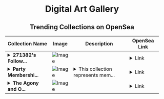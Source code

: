 <div align="center">

# Digital Art Gallery

## Trending Collections on OpenSea

| Collection Name                       | Image                                                                                     | Description                       | OpenSea Link                                                                                          |
|---------------------------------------|-------------------------------------------------------------------------------------------|-----------------------------------|--------------------------------------------------------------------------------------------------------|
| **<details><summary>271382's Follow...</summary>271382's Follower</details>** | ![Image](https://i.seadn.io/s/raw/files/19f9f090920392cc3650cbdf4361755b.png?w=500&auto=format?w=200&auto=format) |  | <details><summary>Link</summary>[271382's Follower](https://opensea.io/collection/271382-s-follower)</details> |
| **<details><summary>Party Membershi...</summary>Party Memberships: QuantumFi</details>** | ![Image](https://i.seadn.io/s/raw/files/c088d2c13d9d7f35bde98f08b5b00e16.png?w=500&auto=format?w=200&auto=format) | <details><summary>This collection represents mem...</summary>This collection represents memberships in the following Party: QuantumFi. Head to https://base.party.app/party/0x07cf0dd465263eccb8f3b120dc92c6e4c073c667 to view the Party's latest activity.</details> | <details><summary>Link</summary>[Party Memberships: QuantumFi](https://opensea.io/collection/party-memberships-quantumfi)</details> |
| **<details><summary>The Agony and O...</summary>The Agony and Openness That Meets Me in Me 2.0</details>** | ![Image](https://i.seadn.io/s/raw/files/e911d1853ab36c19f65a082f05ad8926.png?w=500&auto=format?w=200&auto=format) |  | <details><summary>Link</summary>[The Agony and Openness That Meets Me in Me 2.0](https://opensea.io/collection/the-agony-and-openness-that-meets-me-in-me-2-0)</details> |

</div>
